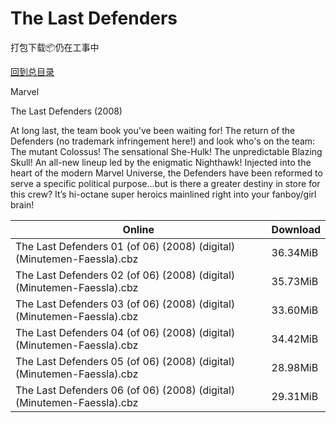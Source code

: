 # The Last Defenders

打包下载📦仍在工事中

[回到总目录](/Catalogs.md)

Marvel

The Last Defenders (2008)

At long last, the team book you've been waiting for! The return of the Defenders (no trademark infringement here!) and look who's on the team: The mutant Colossus! The sensational She-Hulk! The unpredictable Blazing Skull! An all-new lineup led by the enigmatic Nighthawk! Injected into the heart of the modern Marvel Universe, the Defenders have been reformed to serve a specific political purpose...but is there a greater destiny in store for this crew? It’s hi-octane super heroics mainlined right into your fanboy/girl brain!





Online | Download
--- | ---
The Last Defenders 01 (of 06) (2008) (digital) (Minutemen-Faessla).cbz | 36.34MiB
The Last Defenders 02 (of 06) (2008) (digital) (Minutemen-Faessla).cbz | 35.73MiB
The Last Defenders 03 (of 06) (2008) (digital) (Minutemen-Faessla).cbz | 33.60MiB
The Last Defenders 04 (of 06) (2008) (digital) (Minutemen-Faessla).cbz | 34.42MiB
The Last Defenders 05 (of 06) (2008) (digital) (Minutemen-Faessla).cbz | 28.98MiB
The Last Defenders 06 (of 06) (2008) (digital) (Minutemen-Faessla).cbz | 29.31MiB
